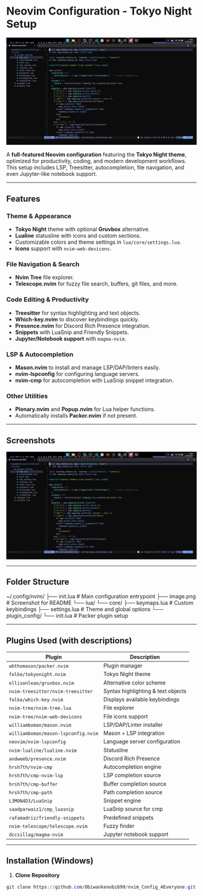 # Neovim Configuration - Tokyo Night Setup

![Neovim Tokyo Night](image.png)

A **full-featured Neovim configuration** featuring the **Tokyo Night theme**, optimized for productivity, coding, and modern development workflows. This setup includes LSP, Treesitter, autocompletion, file navigation, and even Jupyter-like notebook support.

---

## Features

### Theme & Appearance
- **Tokyo Night** theme with optional **Gruvbox** alternative.
- **Lualine** statusline with icons and custom sections.
- Customizable colors and theme settings in `lua/core/settings.lua`.
- **Icons** support with `nvim-web-devicons`.

### File Navigation & Search
- **Nvim Tree** file explorer.
- **Telescope.nvim** for fuzzy file search, buffers, git files, and more.

### Code Editing & Productivity
- **Treesitter** for syntax highlighting and text objects.
- **Which-key.nvim** to discover keybindings quickly.
- **Presence.nvim** for Discord Rich Presence integration.
- **Snippets** with LuaSnip and Friendly Snippets.
- **Jupyter/Notebook support** with `magma-nvim`.

### LSP & Autocompletion
- **Mason.nvim** to install and manage LSP/DAP/linters easily.
- **nvim-lspconfig** for configuring language servers.
- **nvim-cmp** for autocompletion with LuaSnip snippet integration.

### Other Utilities
- **Plenary.nvim** and **Popup.nvim** for Lua helper functions.
- Automatically installs **Packer.nvim** if not present.

---

## Screenshots

![Neovim Tokyo Night](image.png)

---

## Folder Structure

~/.config/nvim/
├── init.lua               # Main configuration entrypoint
├── image.png              # Screenshot for README
└── lua/
    └── core/
        ├── keymaps.lua           # Custom keybindings
        ├── settings.lua          # Theme and global options
        └── plugin_config/
            └── init.lua          # Packer plugin setup

---

## Plugins Used (with descriptions)

| Plugin | Description |
|--------|-------------|
| `wbthomason/packer.nvim` | Plugin manager |
| `folke/tokyonight.nvim` | Tokyo Night theme |
| `ellisonleao/gruvbox.nvim` | Alternative color scheme |
| `nvim-treesitter/nvim-treesitter` | Syntax highlighting & text objects |
| `folke/which-key.nvim` | Displays available keybindings |
| `nvim-tree/nvim-tree.lua` | File explorer |
| `nvim-tree/nvim-web-devicons` | File icons support |
| `williamboman/mason.nvim` | LSP/DAP/Linter installer |
| `williamboman/mason-lspconfig.nvim` | Mason + LSP integration |
| `neovim/nvim-lspconfig` | Language server configuration |
| `nvim-lualine/lualine.nvim` | Statusline |
| `andweeb/presence.nvim` | Discord Rich Presence |
| `hrsh7th/nvim-cmp` | Autocompletion engine |
| `hrsh7th/cmp-nvim-lsp` | LSP completion source |
| `hrsh7th/cmp-buffer` | Buffer completion source |
| `hrsh7th/cmp-path` | Path completion source |
| `L3MON4D3/LuaSnip` | Snippet engine |
| `saadparwaiz1/cmp_luasnip` | LuaSnip source for cmp |
| `rafamadriz/friendly-snippets` | Predefined snippets |
| `nvim-telescope/telescope.nvim` | Fuzzy finder |
| `dccsillag/magma-nvim` | Jupyter notebook support |

---

## Installation (Windows)

1. **Clone Repository**

```powershell
git clone https://github.com/Obiwankenobi699/nvim_Config_4Everyone.git $Env:USERPROFILE\.config\nvim
